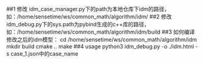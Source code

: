 ##1 修改 idm_case_manager.py下的path为本地仓库下idm的路径，如：/home/sensetime/ws/common_math/algorithm/idm/
##2 修改idm_debug.py下的sys.path为pybind生成的c++库的路径，如：/home/sensetime/ws/common_math/algorithm/idm/build
##3 如何编译修改之后的idm模型：
cd /home/sensetime/ws/common_math/algorithm/idm
mkdir build
cmake ..
make 
##4 usage
python3 idm_debug.py  -o ./idm.html -s case_1.json中的case_name